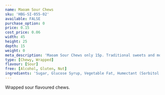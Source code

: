```yaml
---
name: Maoam Sour Chews
sku: 'HBG-SI-055-02'
available: FALSE
purchase_option: 0
price: 0.15
cost_price: 0.06
width: 45
height: 25
depth: 15
weight: 0
meta_description: 'Maoam Sour Chews only 15p. Traditional sweets and more at Humbugs Confectionery Store. Specialists in satisfying your sweet tooth!'
type: [Chewy, Wrapped]
flavour: [Sour]
free: [Alcohol, Gluten, Nut]
ingredients: 'Sugar, Glucose Syrup, Vegetable Fat, Humectant (Sorbitol Syrup), Citric Acid, Gelatine. Flavouring:'
---
```

Wrapped sour flavoured chews.
